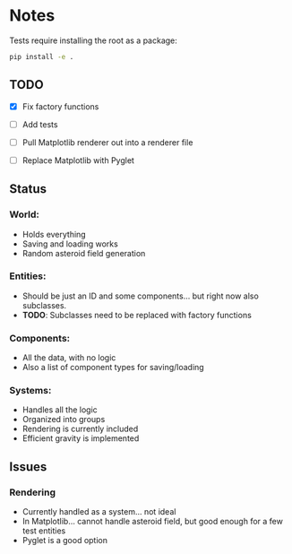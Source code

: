 # Notes
Tests require installing the root as a package:
```bash
pip install -e .
```


## TODO
- [x] Fix factory functions 
- [ ] Add tests 
- [ ] Pull Matplotlib renderer out into a renderer file
- [ ] Replace Matplotlib with Pyglet



## Status

### World: 
- Holds everything
- Saving and loading works
- Random asteroid field generation

### Entities: 
- Should be just an ID and some components... but right now also subclasses.  
- **TODO**: Subclasses need to be replaced with factory functions

### Components: 
- All the data, with no logic
- Also a list of component types for saving/loading

### Systems:
- Handles all the logic
- Organized into groups
- Rendering is currently included
- Efficient gravity is implemented




## Issues

### Rendering
- Currently handled as a system... not ideal
- In Matplotlib... cannot handle asteroid field, but good enough for a few test entities
- Pyglet is a good option